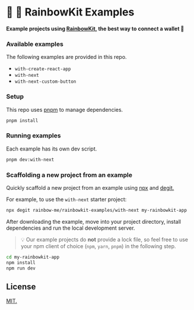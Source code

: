# 🌈 🧰 RainbowKit Examples

**Example projects using [RainbowKit,](https://rainbowkit.com) the best way to connect a wallet 🌈**

### Available examples

The following examples are provided in this repo.

- `with-create-react-app`
- `with-next`
- `with-next-custom-button`

### Setup

This repo uses [pnpm](https://pnpm.io) to manage dependencies.

```bash
pnpm install
```

### Running examples

Each example has its own dev script.

```bash
pnpm dev:with-next
```

### Scaffolding a new project from an example

Quickly scaffold a new project from an example using [npx](https://docs.npmjs.com/cli/v7/commands/npx) and [degit.](https://github.com/Rich-Harris/degit)

For example, to use the `with-next` starter project:

```bash
npx degit rainbow-me/rainbowkit-examples/with-next my-rainbowkit-app
```

After downloading the example, move into your project directory, install dependencies and run the local development server.

> 💡 Our example projects do **not** provide a lock file, so feel free to use your npm client of choice (`npm`, `yarn`, `pnpm`) in the following step.

```bash
cd my-rainbowkit-app
npm install
npm run dev
```

## License

[MIT.](./LICENSE.md)
